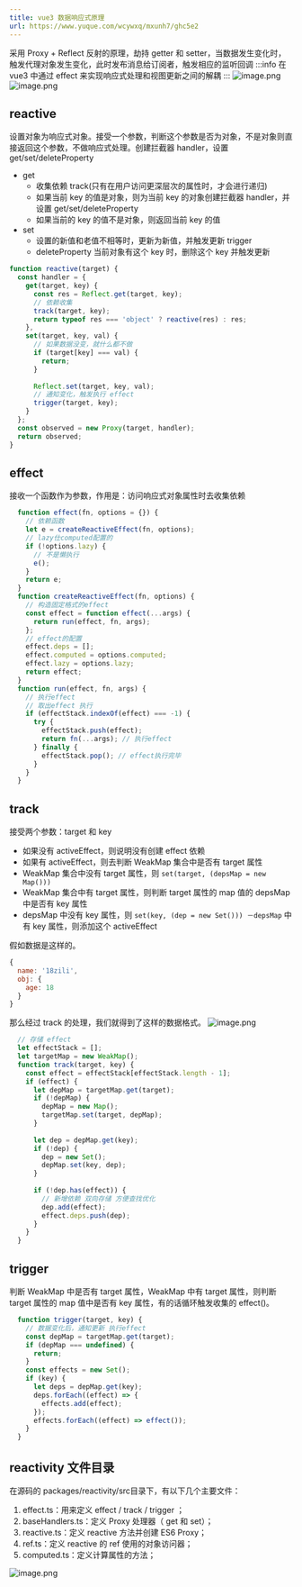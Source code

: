 ```yaml
---
title: vue3 数据响应式原理
url: https://www.yuque.com/wcywxq/mxunh7/ghc5e2
---
```


采用 Proxy + Reflect 反射的原理，劫持 getter 和 setter，当数据发生变化时，触发代理对象发生变化，此时发布消息给订阅者，触发相应的监听回调
:::info
在 vue3 中通过 effect 来实现响应式处理和视图更新之间的解耦
:::
![image.png](../../../assets/ghc5e2/1647254315479-a6f6bf50-aa58-42d4-ab91-612b017f6160.png)
![image.png](../../../assets/ghc5e2/1648098340058-8df60900-2532-4a47-97fb-15059467156a.png) <a name="gtwBg"></a>

## reactive

设置对象为响应式对象。接受一个参数，判断这个参数是否为对象，不是对象则直接返回这个参数，不做响应式处理。创建拦截器 handler，设置 get/set/deleteProperty

- get
  - 收集依赖 track(只有在用户访问更深层次的属性时，才会进行递归)
  - 如果当前 key 的值是对象，则为当前 key 的对象创建拦截器 handler，并设置 get/set/deleteProperty
  - 如果当前的 key 的值不是对象，则返回当前 key 的值
- set
  - 设置的新值和老值不相等时，更新为新值，并触发更新 trigger
  - deleteProperty 当前对象有这个 key 时，删除这个 key 并触发更新

```javascript
function reactive(target) {
  const handler = {
    get(target, key) {
      const res = Reflect.get(target, key);
      // 依赖收集
      track(target, key);
      return typeof res === 'object' ? reactive(res) : res;
    },
    set(target, key, val) {
      // 如果数据没变，就什么都不做
      if (target[key] === val) {
        return;
      }
    
      Reflect.set(target, key, val);
      // 通知变化，触发执行 effect
      trigger(target, key);
    }
  };
  const observed = new Proxy(target, handler);
  return observed;
}
```

<a name="Ak5Za"></a>

## effect

接收一个函数作为参数，作用是：访问响应式对象属性时去收集依赖

```javascript
  function effect(fn, options = {}) {
    // 依赖函数
    let e = createReactiveEffect(fn, options);
    // lazy仕computed配置的
    if (!options.lazy) {
      // 不是懒执行
      e();
    }
    return e;
  }
  function createReactiveEffect(fn, options) {
    // 构造固定格式的effect
    const effect = function effect(...args) {
      return run(effect, fn, args);
    };
    // effect的配置
    effect.deps = [];
    effect.computed = options.computed;
    effect.lazy = options.lazy;
    return effect;
  }
  function run(effect, fn, args) {
    // 执行effect
    // 取出effect 执行
    if (effectStack.indexOf(effect) === -1) {
      try {
        effectStack.push(effect);
        return fn(...args); // 执行effect
      } finally {
        effectStack.pop(); // effect执行完毕
      }
    }
  }
```

<a name="bmhDu"></a>

## track

接受两个参数：target 和 key

- 如果没有 activeEffect，则说明没有创建 effect 依赖
- 如果有 activeEffect，则去判断 WeakMap 集合中是否有 target 属性
- WeakMap 集合中没有 target 属性，则 `set(target, (depsMap = new Map()))`
- WeakMap 集合中有 target 属性，则判断 target 属性的 map 值的 depsMap 中是否有 key 属性
- depsMap 中没有 key 属性，则 `set(key, (dep = new Set())) －depsMap` 中有 key 属性，则添加这个 activeEffect

假如数据是这样的。

```javascript
{
  name: '18zili',
  obj: {
    age: 18
  }
}
```

那么经过 track 的处理，我们就得到了这样的数据格式。
![image.png](../../../assets/ghc5e2/1648098477089-bb4e5530-e1c0-401e-a8fc-a76ceaca6c8c.png)

```javascript
  // 存储 effect
  let effectStack = [];
  let targetMap = new WeakMap();
  function track(target, key) {
    const effect = effectStack[effectStack.length - 1];
    if (effect) {
      let depMap = targetMap.get(target);
      if (!depMap) {
        depMap = new Map();
        targetMap.set(target, depMap);
      }
      
      let dep = depMap.get(key);
      if (!dep) {
        dep = new Set();
        depMap.set(key, dep);
      }
      
      if (!dep.has(effect)) {
        // 新增依赖 双向存储 方便查找优化
        dep.add(effect);
        effect.deps.push(dep);
      }
    }
  }
```

<a name="PCt5V"></a>

## trigger

判断 WeakMap 中是否有 target 属性，WeakMap 中有 target 属性，则判断 target 属性的 map 值中是否有 key 属性，有的话循环触发收集的 effect()。

```javascript
  function trigger(target, key) {
    // 数据变化后，通知更新 执行effect
    const depMap = targetMap.get(target);
    if (depMap === undefined) {
      return;
    }
    const effects = new Set();
    if (key) {
      let deps = depMap.get(key);
      deps.forEach((effect) => {
        effects.add(effect);
      });
      effects.forEach((effect) => effect());
    }
  }
```

<a name="dBLon"></a>

## reactivity 文件目录

在源码的 packages/reactivity/src目录下，有以下几个主要文件：

1. effect.ts：用来定义 effect / track / trigger ；
2. baseHandlers.ts：定义 Proxy 处理器（ get 和 set）；
3. reactive.ts：定义 reactive 方法并创建 ES6 Proxy；
4. ref.ts：定义 reactive 的 ref 使用的对象访问器；
5. computed.ts：定义计算属性的方法；

![image.png](../../../assets/ghc5e2/1647190772866-a0325ede-917b-4c9e-990e-087a0225f21c.png)
